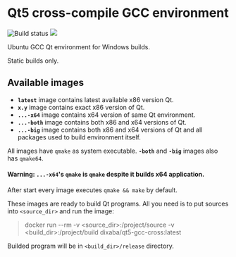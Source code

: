 # Qt5 cross-compile GCC environment

![Build status](https://dev.azure.com/dixaba/Dixaba/_apis/build/status/qt5-gcc-cross)
[![](https://images.microbadger.com/badges/version/dixaba/qt5-gcc-cross.svg)](https://microbadger.com/images/dixaba/qt5-gcc-cross "Get your own version badge on microbadger.com")

Ubuntu GCC Qt environment for Windows builds.

Static builds only.

## Available images

* **`latest`** image contains latest available x86 version Qt.
* **`x.y`** image contains exact x86 version of Qt.
* **`...-x64`** image contains x64 version of same Qt environment.
* **`...-both`** image contains both x86 and x64 versions of Qt.
* **`...-big`** image contains both x86 and x64 versions of Qt and all packages used to build environment itself.

All images have `qmake` as system executable. **`-both`** and  **`-big`** images also has `qmake64`.

 #### Warning: **`...-x64`**'s `qmake` is `qmake` despite it builds x64 application.

After start every image executes `qmake && make` by default.

These images are ready to build Qt programs. All you need is to put sources into `<source_dir>` and run the image:

> docker run --rm -v <source_dir>:/project/source -v <build_dir>:/project/build dixaba/qt5-gcc-cross:latest

Builded program will be in `<build_dir>/release` directory.
